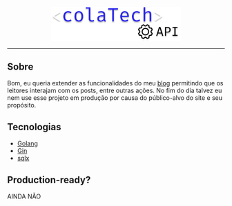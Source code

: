 
<div align="center">
  <img src=".github/colatech_github.png" width="300" />
</div>

---

## Sobre

Bom, eu queria extender as funcionalidades do meu [blog](https://github.com/iugstav/colatech-personal-blog) permitindo que os leitores interajam com os posts, entre outras ações. No fim do dia talvez eu nem use esse projeto em produção por causa do público-alvo do site e seu propósito.

## Tecnologias

* [Golang](https://go.dev/)
* [Gin](https://gin-gonic.com/)
* [sqlx](https://github.com/jmoiron/sqlx)

## Production-ready?

  AINDA NÃO
